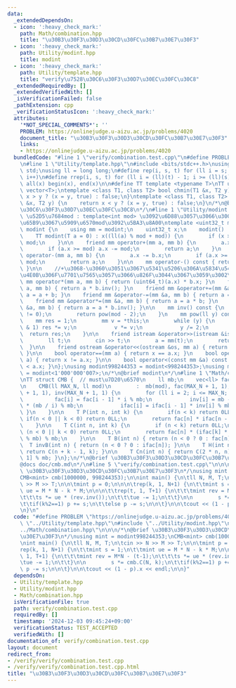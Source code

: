 ```yaml
---
data:
  _extendedDependsOn:
  - icon: ':heavy_check_mark:'
    path: Math/combination.hpp
    title: "\u30B3\u30F3\u30D3\u30CD\u30FC\u30B7\u30E7\u30F3"
  - icon: ':heavy_check_mark:'
    path: Utility/modint.hpp
    title: modint
  - icon: ':heavy_check_mark:'
    path: Utility/template.hpp
    title: "verify\u7528\u30C6\u30F3\u30D7\u30EC\u30FC\u30C8"
  _extendedRequiredBy: []
  _extendedVerifiedWith: []
  _isVerificationFailed: false
  _pathExtension: cpp
  _verificationStatusIcon: ':heavy_check_mark:'
  attributes:
    '*NOT_SPECIAL_COMMENTS*': ''
    PROBLEM: https://onlinejudge.u-aizu.ac.jp/problems/4020
    document_title: "\u30B3\u30F3\u30D3\u30CD\u30FC\u30B7\u30E7\u30F3"
    links:
    - https://onlinejudge.u-aizu.ac.jp/problems/4020
  bundledCode: "#line 1 \"verify/combination.test.cpp\"\n#define PROBLEM \"https://onlinejudge.u-aizu.ac.jp/problems/4020\"\
    \n#line 1 \"Utility/template.hpp\"\n#include <bits/stdc++.h>\nusing namespace\
    \ std;\nusing ll = long long;\n#define rep(i, s, t) for (ll i = s; i < (ll)(t);\
    \ i++)\n#define rrep(i, s, t) for (ll i = (ll)(t) - 1; i >= (ll)(s); i--)\n#define\
    \ all(x) begin(x), end(x)\n\n#define TT template <typename T>\nTT using vec =\
    \ vector<T>;\ntemplate <class T1, class T2> bool chmin(T1 &x, T2 y) {\n    return\
    \ x > y ? (x = y, true) : false;\n}\ntemplate <class T1, class T2> bool chmax(T1\
    \ &x, T2 y) {\n    return x < y ? (x = y, true) : false;\n}\n/*\n@brief verify\u7528\
    \u30C6\u30F3\u30D7\u30EC\u30FC\u30C8\n*/\n#line 1 \"Utility/modint.hpp\"\n\n//\
    \ \u52D5\u7684mod : template<int mod> \u3092\u6D88\u3057\u3066\u3001\u4E0A\u306E\
    \u65B9\u3067\u5909\u6570mod\u3092\u5BA3\u8A00\ntemplate <uint32_t mod> struct\
    \ modint {\n    using mm = modint;\n    uint32_t x;\n    modint() : x(0) {}\n\
    \    TT modint(T a = 0) : x((ll(a) % mod + mod)) {\n        if (x >= mod) x -=\
    \ mod;\n    }\n\n    friend mm operator+(mm a, mm b) {\n        a.x += b.x;\n\
    \        if (a.x >= mod) a.x -= mod;\n        return a;\n    }\n    friend mm\
    \ operator-(mm a, mm b) {\n        a.x -= b.x;\n        if (a.x >= mod) a.x +=\
    \ mod;\n        return a;\n    }\n\n    mm operator-() const { return mod - x;\
    \ }\n\n    //+\u3068-\u3060\u3051\u3067\u5341\u5206\u306A\u5834\u5408\u3001\u4EE5\
    \u4E0B\u306F\u7701\u7565\u3057\u3066\u826F\u3044\u3067\u3059\u3002\n\n    friend\
    \ mm operator*(mm a, mm b) { return (uint64_t)(a.x) * b.x; }\n    friend mm operator/(mm\
    \ a, mm b) { return a * b.inv(); }\n    friend mm &operator+=(mm &a, mm b) { return\
    \ a = a + b; }\n    friend mm &operator-=(mm &a, mm b) { return a = a - b; }\n\
    \    friend mm &operator*=(mm &a, mm b) { return a = a * b; }\n    friend mm &operator/=(mm\
    \ &a, mm b) { return a = a * b.inv(); }\n\n    mm inv() const {\n        assert(x\
    \ != 0);\n        return pow(mod - 2);\n    }\n    mm pow(ll y) const {\n    \
    \    mm res = 1;\n        mm v = *this;\n        while (y) {\n            if (y\
    \ & 1) res *= v;\n            v *= v;\n            y /= 2;\n        }\n      \
    \  return res;\n    }\n\n    friend istream &operator>>(istream &is, mm &a) {\n\
    \        ll t;\n        cin >> t;\n        a = mm(t);\n        return is;\n  \
    \  }\n\n    friend ostream &operator<<(ostream &os, mm a) { return os << a.x;\
    \ }\n\n    bool operator==(mm a) { return x == a.x; }\n    bool operator!=(mm\
    \ a) { return x != a.x; }\n\n    bool operator<(const mm &a) const { return x\
    \ < a.x; }\n};\nusing modint998244353 = modint<998244353>;\nusing modint1000000007\
    \ = modint<1'000'000'007>;\n/*\n@brief modint\n*/\n#line 1 \"Math/combination.hpp\"\
    \nTT struct CMB {  // must\u7D20\u6570\n    ll mb;\n    vec<ll> fac, ifac, inv;\n\
    \n    CMB(ll MAX_N, ll mod)\n        :  mb(mod), fac(MAX_N + 1, 1), ifac(MAX_N\
    \ + 1, 1), inv(MAX_N + 1, 1) {\n        for (ll i = 2; i <= MAX_N; i++) {\n  \
    \          fac[i] = fac[i - 1] * i % mb;\n            inv[i] = mb - inv[mb % i]\
    \ * (mb / i) % mb;\n            ifac[i] = ifac[i - 1] * inv[i] % mb;\n       \
    \ }\n    }\n\n    T P(int n, int k) {\n        if(n < k) return 0LL;\n       \
    \ if(n < 0 || k < 0) return 0LL;\n        return fac[n] * ifac[n - k] % mb;\n\
    \    }\n\n    T C(int n, int k) {\n        if (n < k) return 0LL;\n        if\
    \ (n < 0 || k < 0) return 0LL;\n        return fac[n] * (ifac[k] * ifac[n - k]\
    \ % mb) % mb;\n    }\n\n    T B(int n) { return (n < 0 ? 0 : fac[n]); }\n\n  \
    \  T invB(int n) { return (n < 0 ? 0 : ifac[n]); }\n\n    T H(int n, int k) {\
    \ return C(n + k - 1, k); }\n\n    T Cn(int n) { return C(2 * n, n) * inv[n +\
    \ 1] % mb; }\n};\n/*\n@brief \u30B3\u30F3\u30D3\u30CD\u30FC\u30B7\u30E7\u30F3\n\
    @docs doc/cmb.md\n*/\n#line 5 \"verify/combination.test.cpp\"\n\n\n/*\n@brief\
    \ \u30B3\u30F3\u30D3\u30CD\u30FC\u30B7\u30E7\u30F3\n*/\nusing mint = modint998244353;\n\
    CMB<mint> cmb(1000000, 998244353);\n\nint main() {\n\tll N, M, T;\n\tcin >> N\
    \ >> M >> T;\n\n\tmint p = 0;\n\n\n\trep(k, 1, N+1) {\n\t\tmint s = 1;\n\t\tmint\
    \ ue = M * N - k * M;\n\n\n\t\trep(t, 1, T+1) {\n\t\t\tmint rev = M*N - (t-1);\n\
    \t\t\ts *= ue * (rev.inv());\n\t\t\tue -= 1;\n\t\t}\n\n        s *= cmb.C(N, k);\n\
    \t\tif(k%2==1) p += s;\n\t\telse p -= s;\n\n\t}\n\n\tcout << (1 - p).x << endl;\n\
    \n}\n"
  code: "#define PROBLEM \"https://onlinejudge.u-aizu.ac.jp/problems/4020\"\n#include\
    \ \"../Utility/template.hpp\"\n#include \"../Utility/modint.hpp\"\n#include \"\
    ../Math/combination.hpp\"\n\n\n/*\n@brief \u30B3\u30F3\u30D3\u30CD\u30FC\u30B7\
    \u30E7\u30F3\n*/\nusing mint = modint998244353;\nCMB<mint> cmb(1000000, 998244353);\n\
    \nint main() {\n\tll N, M, T;\n\tcin >> N >> M >> T;\n\n\tmint p = 0;\n\n\n\t\
    rep(k, 1, N+1) {\n\t\tmint s = 1;\n\t\tmint ue = M * N - k * M;\n\n\n\t\trep(t,\
    \ 1, T+1) {\n\t\t\tmint rev = M*N - (t-1);\n\t\t\ts *= ue * (rev.inv());\n\t\t\
    \tue -= 1;\n\t\t}\n\n        s *= cmb.C(N, k);\n\t\tif(k%2==1) p += s;\n\t\telse\
    \ p -= s;\n\n\t}\n\n\tcout << (1 - p).x << endl;\n\n}"
  dependsOn:
  - Utility/template.hpp
  - Utility/modint.hpp
  - Math/combination.hpp
  isVerificationFile: true
  path: verify/combination.test.cpp
  requiredBy: []
  timestamp: '2024-12-03 09:45:24+09:00'
  verificationStatus: TEST_ACCEPTED
  verifiedWith: []
documentation_of: verify/combination.test.cpp
layout: document
redirect_from:
- /verify/verify/combination.test.cpp
- /verify/verify/combination.test.cpp.html
title: "\u30B3\u30F3\u30D3\u30CD\u30FC\u30B7\u30E7\u30F3"
---
```

